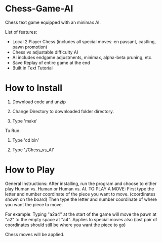 # Chess-Game-AI

Chess text game equipped with an minimax AI.

List of features:
- Local 2 Player Chess (includes all special moves: en passant, castling, pawn promotion)
- Chess vs adjustable difficulty AI
- AI includes endgame adjustments, minimax, alpha-beta pruning, etc.
- Save Replay of entire game at the end
- Built in Text Tutorial

# How to Install

1. Download code and unzip

2. Change Directory to downloaded folder directory.

3. Type 'make'

To Run:

1. Type 'cd bin'

2. Type './Chess_vs_AI'

# How to Play

General Instructions:
After installing, run the program and choose to either play Human vs. Human or Human vs. AI.
TO PLAY A MOVE:
First type the letter and number coordinate of the piece you want to move. (coordinates shown on the board)
Then type the letter and number coordinate of where you want the piece to move.

For example:
Typing "a2a4" at the start of the game will move the pawn at "a2" to the empty space at "a4".
Applies to special moves also (last pair of coordinates should still be where you want the piece to go)

Chess moves will be applied.
